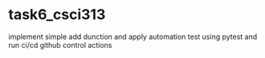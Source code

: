 # task6_csci313
implement simple add dunction and apply automation test using pytest and run ci/cd github control actions
